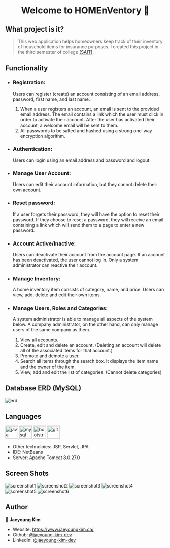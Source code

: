 <h1 align="center">Welcome to HOMEnVentory 👋</h1>

## What project is it?

> This web application helps homeowners keep track of their inventory of household items for insurance purposes. I created this project in the third semester of college <a href="https://www.sait.ca/programs-and-courses/diplomas/information-technology" target='_blank'>(SAIT)</a>.

## Functionality

- ### Registration:

  Users can register (create) an account consisting of an email address, password, first name, and last name.

  1. When a user registers an account, an email is sent to the provided email address. The email contains a link which the user must click in order to activate their account. After the user has activated their account, a welcome email will be sent to them.
  2. All passwords to be salted and hashed using a strong one-way encryption algorithm.

- ### Authentication:

  Users can login using an email address and password and logout.

- ### Manage User Account:

  Users can edit their account information, but they cannot delete their own account.

- ### Reset password:

  If a user forgets their password, they will have the option to reset their password. If they choose to reset a password, they will receive an email containing a link which will send them to a page to enter a new password.

- ### Account Active/Inactive:

  Users can deactivate their account from the account page. If an account has been deactivated, the user cannot log in. Only a system administrator can reactive their account.

- ### Manage Inventory:

  A home inventory item consists of category, name, and price. Users can view, add, delete and edit their own items.

- ### Manage Users, Roles and Categories:

  A system administrator is able to manage all aspects of the system below. A company administrator, on the other hand, can only manage users of the same company as them.

  1. View all accounts.
  2. Create, edit and delete an account. (Deleting an account will delete all of the associated items for that account.)
  3. Promote and demote a user.
  4. Search all items through the search box. It displays the item name and the owner of the item.
  5. View, add and edit the list of categories. (Cannot delete categories)

## Database ERD (MySQL)

![erd](./screenshots/database_erd.jpg?raw=true)

## Languages

<p align="left"> <a href="https://www.java.com" target="_blank"> <img src="https://raw.githubusercontent.com/devicons/devicon/master/icons/java/java-original.svg" alt="java" width="40" height="40"/> </a><a href="https://www.mysql.com/" target="_blank"> <img src="https://raw.githubusercontent.com/devicons/devicon/master/icons/mysql/mysql-original-wordmark.svg" alt="mysql" width="40" height="40"/> </a>  <a href="https://getbootstrap.com" target="_blank"> <img src="https://raw.githubusercontent.com/devicons/devicon/master/icons/bootstrap/bootstrap-plain-wordmark.svg" alt="bootstrap" width="40" height="40"/> </a><a href="https://git-scm.com/" target="_blank"> <img src="https://www.vectorlogo.zone/logos/git-scm/git-scm-icon.svg" alt="git" width="40" height="40"/> </a> </p>

- Other technoloies: JSP, Servlet, JPA
- IDE: NetBeans
- Server: Apache Tomcat 8.0.27.0

## Screen Shots

![screenshot1](./screenshots/screenshot1.jpg?raw=true)
![screenshot2](./screenshots/screenshot2.jpg?raw=true)
![screenshot3](./screenshots/screenshot3.jpg?raw=true)
![screenshot4](./screenshots/screenshot4.jpg?raw=true)
![screenshot5](./screenshots/screenshot5.jpg?raw=true)
![screenshot6](./screenshots/screenshot6.jpg?raw=true)

## Author

👤 **Jaeyoung Kim**

- Website: https://www.jaeyoungkim.ca/
- Github: [@jaeyoung-kim-dev](https://github.com/jaeyoung-kim-dev)
- LinkedIn: [@jaeyoung-kim-dev](https://www.linkedin.com/in/jaeyoung-kim-dev/)
